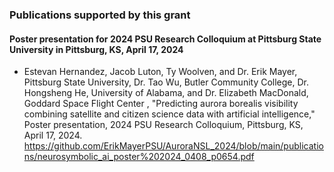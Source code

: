 ### Publications supported by this grant


#### Poster presentation for 2024 PSU Research Colloquium at Pittsburg State University in Pittsburg, KS, April 17, 2024

* Estevan Hernandez, Jacob Luton,  Ty Woolven, and Dr. Erik Mayer, Pittsburg State University, Dr. Tao Wu, Butler Community College, Dr. Hongsheng He, University of Alabama, and Dr. Elizabeth MacDonald, Goddard Space Flight Center , "Predicting aurora borealis visibility combining satellite and citizen science data with artificial intelligence," Poster presentation, 2024 PSU Research Colloquium, Pittsburg, KS, April 17, 2024.
https://github.com/ErikMayerPSU/AuroraNSL_2024/blob/main/publications/neurosymbolic_ai_poster%202024_0408_p0654.pdf
